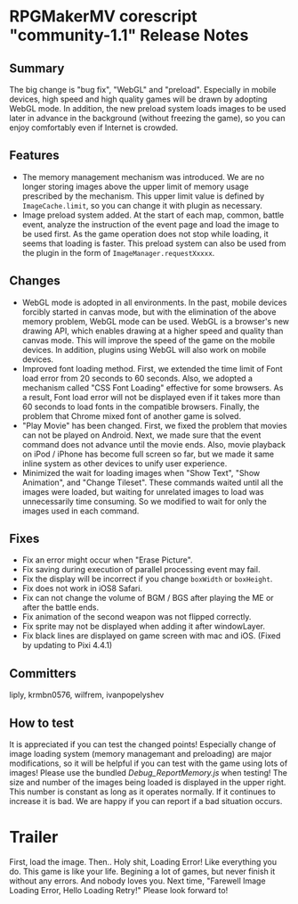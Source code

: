 # RPGMakerMV corescript "community-1.1" Release Notes

## Summary

The big change is "bug fix", "WebGL" and "preload". Especially in mobile devices, high speed and high quality games will be drawn by adopting WebGL mode. In addition, the new preload system loads images to be used later in advance in the background (without freezing the game), so you can enjoy comfortably even if Internet is crowded.

## Features

- The memory management mechanism was introduced. We are no longer storing images above the upper limit of memory usage prescribed by the mechanism. This upper limit value is defined by `ImageCache.limit`, so you can change it with plugin as necessary.
- Image preload system added. At the start of each map, common, battle event, analyze the instruction of the event page and load the image to be used first. As the game operation does not stop while loading, it seems that loading is faster. This preload system can also be used from the plugin in the form of `ImageManager.requestXxxxx`.

## Changes

- WebGL mode is adopted in all environments. In the past, mobile devices forcibly started in canvas mode, but with the elimination of the above memory problem, WebGL mode can be used. WebGL is a browser's new drawing API, which enables drawing at a higher speed and quality than canvas mode. This will improve the speed of the game on the mobile devices. In addition, plugins using WebGL will also work on mobile devices.
- Improved font loading method. First, we extended the time limit of Font load error from 20 seconds to 60 seconds. Also, we adopted a mechanism called "CSS Font Loading" effective for some browsers. As a result, Font load error will not be displayed even if it takes more than 60 seconds to load fonts in the compatible browsers. Finally, the problem that Chrome mixed font of another game is solved.
- "Play Movie" has been changed. First, we fixed the problem that movies can not be played on Android. Next, we made sure that the event command does not advance until the movie ends. Also, movie playback on iPod / iPhone has become full screen so far, but we made it same inline system as other devices to unify user experience.
- Minimized the wait for loading images when "Show Text", "Show Animation", and "Change Tileset". These commands waited until all the images were loaded, but waiting for unrelated images to load was unnecessarily time consuming. So we modified to wait for only the images used in each command.

## Fixes

- Fix an error might occur when "Erase Picture".
- Fix saving during execution of parallel processing event may fail.
- Fix the display will be incorrect if you change `boxWidth` or `boxHeight`.
- Fix does not work in iOS8 Safari.
- Fix can not change the volume of BGM / BGS after playing the ME or after the battle ends.
- Fix animation of the second weapon was not flipped correctly.
- Fix sprite may not be displayed when adding it after windowLayer.
- Fix black lines are displayed on game screen with mac and iOS. (Fixed by updating to Pixi 4.4.1)

## Committers

liply, krmbn0576, wilfrem, ivanpopelyshev

## How to test

It is appreciated if you can test the changed points! Especially change of image loading system (memory managemant and preloading) are major modifications, so it will be helpful if you can test with the game using lots of images! Please use the bundled _Debug_ReportMemory.js_ when testing! The size and number of the images being loaded is displayed in the upper right. This number is constant as long as it operates normally. If it continues to increase it is bad. We are happy if you can report if a bad situation occurs.

# Trailer

First, load the image. Then.. Holy shit, Loading Error! Like everything you do. This game is like your life. Begining a lot of games, but never finish it without any errors. And nobody loves you. Next time, "Farewell Image Loading Error, Hello Loading Retry!" Please look forward to!
